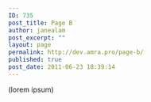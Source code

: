 ```yaml
---
ID: 735
post_title: Page B
author: janealam
post_excerpt: ""
layout: page
permalink: http://dev.amra.pro/page-b/
published: true
post_date: 2011-06-23 18:39:14
---
```

(lorem ipsum)